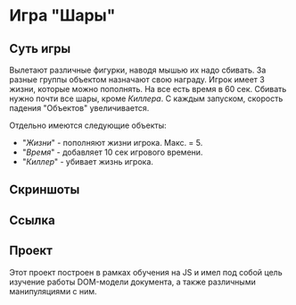 # Игра "Шары"

## Суть игры

Вылетают различные фигурки, наводя мышью их надо сбивать.
За разные группы объектом назначают свою награду. Игрок имеет 3 жизни, которые можно пополнять. На все есть время в 
60 сек. Сбивать нужно почти все шары, кроме _Киллера_. С каждым запуском, скорость падения "Объектов" увеличивается.

Отдельно имеются следующие объекты:

* "_Жизни_" - пополняют жизни игрока. Макс. = 5.
* "_Время_" - добавляет 10 сек игрового времени.
* "_Киллер_" - убивает жизнь игрока.

## Скриншоты



## Ссылка


## Проект

Этот проект построен в рамках обучения на JS и имел под собой цель изучение работы DOM-модели документа, 
а также различными манипуляциями с ним.


